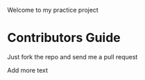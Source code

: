 Welcome to my practice project

Contributors Guide
===================

Just fork the repo and send me a pull request

Add more text
